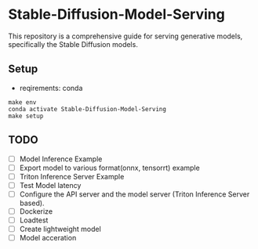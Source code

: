 # Stable-Diffusion-Model-Serving
This repository is a comprehensive guide for serving generative models, specifically the Stable Diffusion models.

## Setup
- reqirements: conda
```
make env
conda activate Stable-Diffusion-Model-Serving
make setup
```

## TODO
- [ ] Model Inference Example
- [ ] Export model to various format(onnx, tensorrt) example
- [ ] Triton Inference Server Example
- [ ] Test Model latency
- [ ] Configure the API server and the model server (Triton Inference Server based).
- [ ] Dockerize
- [ ] Loadtest
- [ ] Create lightweight model
- [ ] Model acceration 
